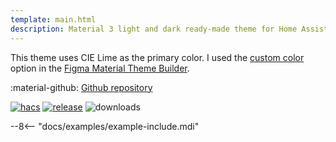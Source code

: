 ```yaml
---
template: main.html
description: Material 3 light and dark ready-made theme for Home Assistant. Example C06 is based on Lime as the primary color. Check the screenshots and theme config!
---
```


This theme uses CIE Lime as the primary color. I used the [custom color][picking-the-hue] option in the [Figma Material Theme Builder][create-material3-theme].

:material-github: [Github repository][m3-theme-github-url]

[![hacs][hacs-badge]][hacs-url]
[![release][release-badge]][release-url]
![downloads][downloads-badge]

--8<-- "docs/examples/example-include.mdi"

<!-- Image references -->

[AmoebeLabs Material 3 Theme Palettes]: ../assets/screenshots/m3-theme-c06-palettes.png "Material3 Theme palette definition for C06, Lime"
[AmoebeLabs Material 3 Theme Surfaces]: ../assets/screenshots/m3-theme-c06-surfaces.png "Material3 Theme surface definition for C06, Lime"
[AmoebeLabs Material 3 Theme Light]: ../assets/screenshots/m3-theme-c06-light.png "Material3 Light Theme definition for C06, Lime"
[AmoebeLabs Material 3 Theme Dark]: ../assets/screenshots/m3-theme-c06-dark.png "Material3 Dark Theme definition for C06, Lime"

[AmoebeLabs Material 3 Theme Example Light]: ../assets/screenshots/m3-example-c06-light.png "Material3 Light Theme example card for C06, Lime"
[AmoebeLabs Material 3 Theme Example Dark]: ../assets/screenshots/m3-example-c06-dark.png "Material3 Dark Theme example card for C06, Lime"

<!-- External references -->

[sak-example-12-url]: https://swiss-army-knife.docs.amoebelabs.com/examples/example-12/
[m3-theme-github-url]: https://github.com/AmoebeLabs/HA-Theme_M3-c06-lime
[home-assistant]: https://www.home-assistant.io/
[home-assitant-theme-docs]: https://www.home-assistant.io/integrations/frontend/#defining-themes
[hacs]: https://hacs.xyz
[release-url]: https://github.com/AmoebeLabs/HA-Theme_M3-c06-lime/releases
[sak-docs-url]: https://swiss-army-knife.docs.amoebelabs.com/

<!-- Badge references -->

[hacs-url]: https://github.com/hacs/default
[hacs-badge]: https://img.shields.io/badge/HACS-Default-41BDF5.svg?style=for-the-badge
[release-badge]: https://img.shields.io/github/v/release/AmoebeLabs/HA-Theme_M3-c06-lime?style=for-the-badge
[downloads-badge]: https://img.shields.io/github/downloads/AmoebeLabs/HA-Theme_M3-c06-lime/total?style=for-the-badge

<!-- Internal references -->

[create-material3-theme]: ../design/create-material3-theme.md
[picking-the-hue]: ../basics/m3-analysis-hue-picker.md



